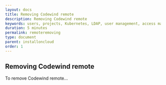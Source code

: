 ```yaml
---
layout: docs
title: Removing Codewind remote
description: Removing Codewind remote
keywords: users, projects, Kubernetes, LDAP, user management, access management, login, deployment, pod, security, securing Cloud connection
duration: 5 minutes
permalink: remoteremoving
type: document
parent: installoncloud
order: 1
---
```


## Removing Codewind remote

To remove Codewind remote...
